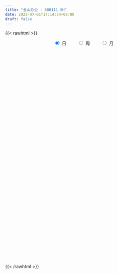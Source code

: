 ```yaml
---
title: "金山办公 - 688111.SH"
date: 2022-07-01T17:14:54+08:00
draft: false
---
```

{{< rawhtml >}}
    <div style="text-align: center">
        <label style="padding: 1rem;"><input style="margin-right: .5rem" type="radio" name="period" value="D" checked onclick="period_change(this)">日</label>
        <label style="padding: 1rem;"><input style="margin-right: .5rem" type="radio" name="period" value="W" onclick="period_change(this)">周</label>
        <label style="padding: 1rem;"><input style="margin-right: .5rem" type="radio" name="period" value="M" onclick="period_change(this)">月</label>
    </div>
    <div id="chart" style="height: 700px;"></div> 
    <script type="text/javascript">
        const D_v = [9573.59,16174.24,11495.98,10910.63,11423.04,8830.66,15922.2,11941.24,16373.56,18059.18,18709.7,15957.59,15119.42,17617.95,16458.94,20504.0,22744.48,21754.55,13198.83,20983.07,17506.44,15093.05,28796.85,19642.34,32354.49,33188.62,25119.3,18917.93,22750.33,14850.01,20087.83,20274.78,11350.71,14027.19,12032.48,11842.04,17428.92,14933.96,15785.41,11649.85,16831.11,20231.55,13308.47,22691.61,9366.83,12980.82,17784.0,15943.41,17085.55,18747.51,11842.63,17728.06,23019.96,15750.83,12204.99,27486.29,23686.0,10868.03,18381.24,32006.58,27868.3,19690.77,21459.26,14723.35,20086.82,12248.65,31709.15,14637.72,10276.19,14541.67,11359.18,10634.63,19066.63,18403.17,13910.5,14340.66,12007.21,20364.85,23757.95,24390.66,20591.39,11793.09,11845.57,12507.03,8843.77,11245.91,7662.37,11723.81,7359.45,22895.97,15298.94,21800.25,14114.11,16237.31,14943.1,17014.1,14619.26,10216.23,13359.33,8249.62,20091.58,34569.21,25218.14,10589.63,14109.09,20511.17,11305.86,17475.99,18983.84,21697.26,14947.19,10057.28,12099.46,9690.0,12286.28,17181.29,12934.4,21560.58,21437.0,14912.27,20363.45,15928.43,17704.59,19844.53,24701.17,27715.69,25827.82,15088.87,14349.12,15218.67,12200.2,21596.76,23599.85,16573.2,10426.9,17869.88,11456.79,20641.52,29524.99,29190.42,34197.09,26277.78,27277.87,18870.93,21906.84,19656.99,25746.9,24691.05,15807.79,27961.39,20500.49,20674.2,15549.07,19573.06,18393.51,21796.43,25975.62,27135.8,22319.63,17344.28,14764.19,26721.73,21372.56,12832.36,27422.97,35167.88,23655.72,20435.17,21734.49,27675.22,15594.15,35654.01,15746.36,28680.82,23793.26,25271.22,17140.27,20261.92,23333.53,30339.01,27782.65,18554.14,18826.13,24029.06,35891.98,21091.63,15695.8,13028.29,15179.76,12220.49,10165.02,24112.17,18929.51,17475.81,12626.34,8360.03,13817.9,13906.06,12919.46,8961.48,12954.32,8973.79,8743.35,17090.09,12813.73,8643.84,8544.6,9656.63,15362.2,10654.42,14010.02,16326.44,9230.44,13575.28,7967.01,12673.85,14401.26,41309.46,17295.33,18691.01,16195.01,18410.92,16259.25,13329.21,18999.25,25605.01,13429.8,19126.61,13803.25,16556.1,10208.04,22716.19,23505.66,15291.87,13075.2,18628.15,23245.01,15264.25,12304.57,15615.82,11984.93,20586.53,24241.53,28901.91,42460.3,29616.5,35469.53,22207.54,19782.24,21250.13,16051.28,18572.17,31884.32,21395.61,18666.05,21282.85,20013.17,27711.17,27688.59,17429.66,17035.7,17611.75,28521.31,20204.85,24873.17,22128.38,18269.69,18162.62,15265.45,15483.4,16609.66,20930.9,19648.01,38809.26,41482.04,29971.38,32008.23,43292.09,34035.85,30303.85,33491.97,26224.95,24461.0,13867.52,25016.03,15463.2,15391.61,20707.44,13097.91,14323.61,11734.02,15232.7,13716.23,16704.73,14997.06,15166.8,91347.08,55786.96,48379.52,56106.24,49953.2,37602.16,33408.56,25108.27,47202.66,24552.39,15593.96,33732.36,21250.15,19429.32,25225.72,14450.06,27296.82,29634.49,19393.09,30840.52,34089.86,26727.45,17178.53,19980.3,20963.14,20829.11,24604.06,16371.12,21012.02,14489.13,17742.19,19489.85,14338.1,16047.96,12530.02,17326.06,22618.23,18113.11,12798.15,16710.73,46110.8,29059.15,20646.76,17590.26,18637.92,14956.5,19454.44,13447.77,16461.8,14372.38,13558.51,13717.44,9917.53,11726.32,14356.82,9288.01,28246.35,17360.97,10393.05,14860.59,9421.65,13102.9,16880.59,14304.94,14191.61,22705.79,18860.69,12409.72,17066.88,32825.78,29911.46,23269.57,24558.64,15695.8,12104.71,15634.22,19593.15,12192.87,15232.07,29667.21,15563.62,15089.61,13615.42,15763.17,13725.35,16051.15,17234.07,23368.4,26298.58,26908.72,40827.15,27470.0,19452.54,15281.07,25329.96,49006.42,53817.63,18328.11,15156.49,17462.19,16554.75,23883.17,21307.47,16520.35,16993.93,16303.53,12946.59,33546.7,51844.99,37165.77,17128.2,16236.48,13455.73,10271.89,9001.88,17252.96,21053.05,15722.1,24240.18,14879.9,44206.47,35306.75,18763.85,36619.98,32653.58,30099.41,28485.38,31145.14,27459.06,20780.14,16650.2,18898.73,23913.47,25418.41,14871.28,23175.26,15268.58,13956.4,20886.17,13129.41,16453.34,17796.06,19980.6,14342.41,10524.82,14346.5,9537.0,9806.14,12996.19,14299.62,8750.46,16752.49,10854.97,11401.13,10498.99,13346.06,12899.04,13191.54,21686.66,17066.12,17119.86,16295.05,36692.54,37132.04,39779.09,23992.75,29146.5,30058.48,16563.99,12240.48,11131.54,17103.95,13007.81,15680.84,13267.17,8223.87,15200.04,11773.32,17205.67,14531.66,13443.96,20041.03,22118.84,30836.64,43291.36,22713.49,38768.98,31802.04,28866.45,19494.78,34305.76,25001.33,22339.94,20463.69,32979.23,18658.6,26290.89,26629.94,25714.31,28234.04,33784.41,26261.59,17951.07,14010.0]
const D_histogram = [0.0,0.2871794872,0.1751385784,0.3071915578,0.4359201137,0.4271879439,1.096317774,2.0085148315,2.8560154569,4.7773393333,6.2249848176,6.1599183048,7.6938963783,7.3624883987,5.8612085798,4.4897372428,4.8911922558,5.7852058755,6.3528972108,7.9232815919,8.3414345547,10.7750801838,9.9343133993,8.6491475467,4.8911837987,0.3377842926,-2.5125825732,-3.4453995895,-3.1253245268,-2.1278958008,-2.5153575762,-4.9037262677,-5.5571962602,-4.7712949744,-4.3796896045,-3.2674428915,-0.5418351807,-0.0169177668,0.1656497568,-0.518314737,-1.5501010125,-1.8501033669,-3.5196539017,-5.3789854813,-6.3336701676,-6.5068863327,-7.0381316683,-5.9636362575,-5.5208697423,-6.3206974296,-6.2348195249,-6.4201013568,-7.2455822636,-7.5644035748,-6.7639800257,-7.1967266759,-6.3102981814,-5.2787856808,-3.19899489,-3.3891064662,-4.0837912121,-3.929008337,-3.9965557228,-4.3063154761,-4.3595683603,-3.4498952647,-1.3185422635,0.5476469706,1.4172093438,2.4607898806,3.2844544123,3.4001402773,3.365227741,3.294539023,2.5313667757,1.263097376,0.4885154563,0.8388815154,1.7247310921,3.4702016282,4.7616088934,5.2322950749,5.2936447885,4.3728583953,3.2277023138,1.8861000176,1.4057354279,0.3192922501,-0.4487981321,-2.3660123987,-3.2466161301,-2.2866992937,-1.7690576294,-0.9671592654,-0.2911319229,0.0134036182,1.1227301189,1.7229746237,2.3816438644,2.3892265318,2.0505244458,-0.4449609647,-2.6575387714,-3.4711731722,-3.8654019865,-3.4720542745,-3.1855359603,-1.8907497708,-0.0039537052,0.3400283664,0.8105392941,1.0702767627,0.5092120892,0.4243062451,0.6770692471,1.2358113131,1.8068094791,2.401216557,3.3884780429,4.1093907423,5.2728873754,5.0912837733,4.0779150075,2.9259118179,1.73946007,1.8040979553,2.7704768772,2.656016125,3.0344685826,2.8399575247,2.5248967917,2.6970619036,3.4504469536,2.7996090517,2.2670351976,1.346324082,0.9039999402,0.6939398965,2.774865763,4.3990052242,4.2702319233,3.2274085813,2.3163089247,1.539187608,1.1111002428,0.7927775403,-0.3946644172,-0.8077746725,-0.2927697629,2.773846149,2.3912700688,3.9265975372,5.0461628325,6.7520055929,6.8417114046,4.1189212484,0.9338834823,-2.7353391444,-4.9146549383,-6.2899518212,-6.5898595743,-4.9539502367,-5.5442796787,-5.6899226422,-6.4469194692,-5.6845646517,-5.1315953474,-5.5108373589,-6.1285858277,-7.8616219893,-8.4758949869,-9.7184436677,-9.6867330881,-10.7313104028,-11.1070389024,-10.5539418325,-9.2564123048,-9.0076527851,-7.623133877,-7.5909271494,-7.6855253841,-6.4516451684,-4.4535849547,-2.1375128905,-2.4885607935,-2.2140481916,-1.3347050547,-0.3656565959,0.5694465765,1.0206938554,1.0310072266,1.8431324738,3.6892320863,5.6723423592,5.9230630093,6.3191585101,6.0194334501,6.113289219,6.4062623807,5.8495777369,4.6313279025,4.1704524063,3.14211851,1.4072740749,0.7564267903,0.3336644678,-0.0791759549,-0.1493542053,1.0286397412,1.7244567158,3.0706510936,3.2669894351,3.6553433179,2.8762368957,2.3122680849,2.7377052175,3.6443363676,6.1962586903,7.3423795324,6.298874013,4.7605867353,3.3112682031,2.651760413,1.3575286863,1.3224666883,2.3192351966,2.3914418322,3.098938019,3.2925499351,2.825412453,2.1651186522,3.031853116,2.4867722567,2.1231178901,0.8937614563,1.0406634112,1.8250392088,1.4633400759,0.3280913911,-0.8088518771,-1.2746782527,-1.0436480348,0.2398392,0.7220173387,1.5703900849,1.7087014153,-0.345025434,-1.4050879106,-2.3770723761,-2.3402040367,-2.6976222989,-3.4674635197,-4.7264272522,-4.3446983298,-3.9415553601,-2.9621431481,-2.278777195,-0.4982291586,-1.2594687068,-1.6514401238,-2.2471368542,-2.2832354068,-1.1101647263,-1.3396898792,-0.8097280479,0.0458851259,-0.3063213446,-0.035173586,-0.0352026067,0.1133319187,0.1076222256,-0.1306423607,-0.7392815744,-2.7136986548,-5.5321125941,-7.715959019,-9.4931718409,-10.3276306855,-9.0731151076,-7.2257169701,-4.4744367502,-2.5797660702,-1.5324236706,-0.4294042992,1.3217543907,2.751271846,2.7709624914,2.4791175926,2.0469673727,1.465092992,0.8720593486,-0.1985608083,-0.5980777555,-1.1443289473,-0.3332782836,0.5209339146,-2.7791522176,-5.6983173415,-7.8247020837,-8.8807138205,-9.0306935112,-9.0112850785,-8.3964883267,-7.399268895,-5.2226318931,-3.4083428965,-2.0546487842,-1.3839493363,-0.1337528414,0.4252548702,1.6369364334,2.5535517785,3.4891781442,3.352256239,2.8827672068,3.8342685351,4.4473847922,5.4104840617,5.7285772029,6.181276829,7.1617107345,7.5838659763,6.2969384397,5.0780784376,3.6453250421,2.7451923187,2.7712101255,2.0885824078,2.4650870795,3.0008093297,3.1706339458,2.6125304718,1.6036090482,0.9542241434,0.3444384895,0.5928418396,2.8498055481,4.4469723966,4.6611513332,4.1385349588,3.4643583134,2.7392246995,2.8843946345,2.6170065587,1.5847169815,0.9569630861,0.5758386813,0.6200433535,0.2308548528,0.2395634645,-0.4861282784,-1.1013768512,-1.7709069836,-1.9822202016,-2.3642637315,-2.0416681067,-1.8423369005,-1.9173304715,-1.6237249112,-1.5543118109,-1.9075884337,-2.4327322317,-2.8640468185,-2.9642678089,-2.567348994,-1.1666884977,-0.5184827946,-0.6069957617,-0.4409556581,-0.7152936112,-0.6216746389,-0.9735563099,-1.3708530059,-1.2506350689,-1.0851928664,-0.0379804182,0.6902323984,1.4538092587,1.8630819251,1.9020525822,1.9897265323,2.1013484668,1.6468098149,1.428016845,0.1488347788,-0.7103692789,0.4334033357,1.1392008196,1.1199026821,0.6484168718,-0.29193698,0.5155413372,1.704937156,2.1172304608,2.395089195,2.025573919,1.9447091834,0.9418024611,0.0597926183,-1.0749509555,-1.966658,-2.4608015904,-2.7712504705,-3.5649184504,-4.8178592973,-5.2781495225,-5.3656448856,-4.6257519289,-3.9979501361,-3.306573554,-2.4738682442,-2.0813520028,-1.8305987595,-1.0184359442,-1.1039909101,-0.7796555847,-0.3023407193,-0.4644025551,-0.7062291045,-1.2569036458,-1.784354893,-2.1423653665,-2.0629221215,-1.8861671952,-1.1696481295,-0.1433288405,0.5035785889,0.6868034865,1.2134274213,2.1706130823,2.3278411168,2.2356049161,1.9624984317,1.9234651615,2.024339433,1.8347752459,1.2959794347,0.550819242,0.8258246568,1.14321091,1.1915866466,1.2218150996,0.9650747264,0.8198865507,0.3298010435,0.4442862473,0.4590780029,0.9201034072,1.0512611549,1.4022673473,1.3027730553,1.3015989058,0.9730479943,0.3917677686,-0.7708067794,-1.4079475207,-1.1781789026,-1.3506129636,0.5695133391,2.0591477483,3.2778624769,3.3440958074,3.658397863,4.0848630052,4.3425561532,4.0753905047,3.5228989311,3.3613356262,3.3192478637,3.0735465283,2.8177798974,2.3208210075,1.3035233421,0.7966784622,0.2962957359,-0.2816947417,-0.4549140645,-0.2947521314,-0.21415516,0.1402197268,1.1922996497,1.3812883977,1.8107828947,0.9201860517,0.4956824803,-0.2779867907,-1.3199368306,-1.8163653291,-1.6426795377,-1.6101918408,-1.7842146878,-1.9277045648,-2.5040957787,-2.3337445969,-2.2318382557,-1.7238107492,-1.6725296847,-1.5247750166,-1.3323100152,-1.3288342866]
const D_fast = [0.0,0.358974359,0.2907180948,0.4995689637,0.737277548,0.8353423642,1.7785516377,3.1928774031,4.7543818928,7.8700406025,10.8739322912,12.3488453546,15.8062975227,17.3155116427,17.2795339688,17.0304969425,18.6547500195,20.9950651081,23.150980746,26.7021855251,29.2056971266,34.3331128016,35.9759243669,36.8530454011,34.3178776027,29.8489241698,26.3704116606,24.576244747,24.114988678,24.5804434538,23.5641422844,19.9498420259,17.9070729684,17.5001505105,16.7968334794,17.0922194694,19.6823683851,20.2030563573,20.4270363201,19.613493142,18.1941816134,17.4316534173,14.8821894071,11.6781114571,9.140009229,7.3400714807,5.049293228,4.6328795744,3.6954286541,1.3154266093,-0.1574003671,-1.9477075383,-4.5845840109,-6.7945062159,-7.6850776731,-9.9170059924,-10.6081520431,-10.8963359628,-9.6162938945,-10.6536820873,-12.3693146362,-13.1967838453,-14.2634701619,-15.6498087841,-16.7929537585,-16.745754479,-14.9440370437,-12.9409360669,-11.7170713578,-10.0582933509,-8.4135152161,-7.4477942818,-6.6413998828,-5.888453845,-6.0187843984,-6.9712794542,-7.6237325098,-7.0636460718,-5.7466137221,-3.1335927789,-0.6517832904,1.1269766598,2.5117375706,2.6841657762,2.3459352731,1.4758579813,1.3469272486,0.3403071333,-0.539982782,-3.0487001482,-4.7409579122,-4.3527158991,-4.2773386422,-3.7172300946,-3.1139857328,-2.8060992872,-1.4160902567,-0.385102096,0.8689781108,1.4738674111,1.6477964366,-0.958929215,-3.8358917146,-5.5173194084,-6.8778987194,-7.352564576,-7.8624302519,-7.0403315051,-5.1545238658,-4.7255347026,-4.0523889514,-3.5250822921,-3.9588439432,-3.9376732261,-3.5156429124,-2.647948018,-1.6252474823,-0.4305362651,1.4038447315,3.1521051164,5.6338235934,6.7250409346,6.7311509207,6.3106256856,5.5590389552,6.0747013292,7.7336994704,8.2832427495,9.4203123527,9.935790676,10.251954141,11.0983847288,12.7143815171,12.7634458782,12.7976308234,12.2135007284,11.9971765716,11.9606015021,14.7352438094,17.4591345765,18.3979192565,18.1619480598,17.8299256343,17.4376012197,17.2872889151,17.1671605977,15.881052536,15.2659986125,15.7078110815,19.4678885306,19.6831299675,22.2001068202,24.5812128237,27.9750569823,29.7751906452,28.082130801,25.1305639055,20.7775064927,17.3695269642,14.4217421261,12.4743694794,12.8717912578,10.8953918961,9.3272682721,6.9585415777,6.2997552323,5.5698256997,3.8128743486,1.6629794228,-2.0354622362,-4.7687089805,-8.4408685781,-10.8308412706,-14.558246186,-17.7107344111,-19.7961227993,-20.8126963479,-22.8158500245,-23.3371145856,-25.2026396454,-27.2186192261,-27.5976503025,-26.7129863275,-24.9312924859,-25.9044805873,-26.1834800333,-25.6378131601,-24.7601788502,-23.6827140337,-22.976293291,-22.7082281132,-21.4353197475,-18.6669121135,-15.2657162507,-13.5342298483,-11.5583447199,-10.3532114174,-8.7310333437,-6.8364945869,-5.9307847964,-5.9912026552,-5.4094650499,-5.6522693187,-7.035295235,-7.4970358221,-7.8363820276,-8.2690164391,-8.3765332408,-6.941379359,-5.8144482054,-3.7005910542,-2.6875053539,-1.3853156417,-1.4453628399,-1.4312646295,-0.3214011926,1.4963140494,5.5973010447,8.5790167699,9.1102297538,8.7620891599,8.1405876785,8.1440199917,7.1891704365,7.4847251106,9.061302418,9.7313695117,11.2136002032,12.2303496031,12.4695652343,12.3505510965,13.9752488393,14.0518610442,14.2189861501,13.2130700803,13.620137888,14.8607734879,14.864909374,13.8116835369,12.4725272994,11.6880313607,11.6581495698,13.0015966047,13.6642790781,14.9052493455,15.4707360297,13.3307528219,11.9194183676,10.3531658081,9.8049831383,8.7731593014,7.1364522007,4.6958816551,3.9914359951,3.4091901248,3.6480665498,3.7617382041,5.4177289509,4.341622226,3.536790778,2.3793098341,1.7724024298,2.6679319286,2.1034843061,2.4310141253,3.2980985806,2.869311774,3.131666136,3.1228364637,3.2997039687,3.320899832,3.0499746556,2.2565150483,-0.3963266958,-4.5977687837,-8.7106049633,-12.8611107454,-16.2774772614,-17.2912404604,-17.2502715655,-15.6176005331,-14.3678713706,-13.7036348886,-12.7079665921,-10.6263693046,-8.5090338878,-7.7966026195,-7.4686681202,-7.3890764969,-7.6046776296,-7.9796964359,-9.0999567948,-9.6489931808,-10.4813266095,-9.7535955167,-8.7691498398,-12.7640240265,-17.1077684858,-21.1903287489,-24.4665189408,-26.8741720093,-29.1075848463,-30.5919101761,-31.4445079682,-30.5735289395,-29.611325667,-28.7712937508,-28.4465816369,-27.2298233524,-26.5645019232,-24.9435862517,-23.388582962,-21.5806620602,-20.8795199057,-20.6283171362,-18.7182486741,-16.993286219,-14.677565934,-12.9273284921,-10.9293096588,-8.1584480696,-5.8403263337,-5.5530192605,-5.5023596531,-6.0237817881,-6.2376164318,-5.5187960936,-5.6792782094,-4.6865017678,-3.4005771851,-2.4380940826,-2.3430649387,-2.9510841002,-3.3619129691,-3.8855890007,-3.4889751907,-0.5195600952,2.1893498525,3.5688166224,4.0808339876,4.2727469207,4.2324194817,5.0986880752,5.4855516392,4.8494413073,4.4609281834,4.2237634489,4.4229789595,4.091504172,4.1601036499,3.3128798374,2.4222870517,1.3100301734,0.603161905,-0.3699475578,-0.5577689596,-0.8190219786,-1.3733481675,-1.4856738349,-1.8048386874,-2.6350124187,-3.7683392746,-4.915665566,-5.7569535086,-6.0018719422,-4.8928835703,-4.3742985659,-4.6145604734,-4.5587592844,-5.0119206402,-5.0737203276,-5.6689910761,-6.4090010235,-6.6014418539,-6.7072978679,-5.6695805242,-4.768809608,-3.6417804331,-2.7667372854,-2.2522534827,-1.6671478996,-1.0301888484,-1.0730250465,-0.9348138052,-2.1767871768,-3.2135835542,-1.9614601057,-0.9708624169,-0.7101848839,-1.0195664761,-2.0329045729,-1.0965409214,0.5190891864,1.4606901064,2.3373211393,2.474199343,2.8795119033,2.1120557963,1.244994108,-0.1584872046,-1.5418587492,-2.6512027371,-3.6544642349,-5.3393618273,-7.7967674986,-9.5765951044,-11.0055016888,-11.4220467144,-11.7937324557,-11.928999262,-11.7147610133,-11.8425827726,-12.0494792192,-11.4919253899,-11.8534780833,-11.7240566541,-11.3223269686,-11.6004894432,-12.0188732687,-12.8837737215,-13.8573136919,-14.7509155071,-15.1872027923,-15.4819896649,-15.0578826316,-14.0673955527,-13.2945934761,-12.9396677069,-12.1096869167,-10.6098479852,-9.8706596715,-9.4039946431,-9.1864765196,-8.7446434994,-8.1376843697,-7.8685547454,-8.0833556979,-8.69081108,-8.209349501,-7.6061605203,-7.2598881221,-6.9242058942,-6.9396775858,-6.8798941238,-7.2875293701,-7.0619726045,-6.9324113482,-6.2413600921,-5.8473870556,-5.1458140265,-4.9196150546,-4.5953894777,-4.6806783906,-5.1640166741,-6.519292917,-7.5084205385,-7.573196646,-8.083283948,-6.0207793105,-4.0163579642,-1.9781776164,-1.075920334,0.1529811873,1.6006620808,2.9439942671,3.6956762448,4.023909404,4.7026800056,5.4904042091,6.0130895057,6.4617678492,6.5450142112,5.8535973812,5.545922117,5.1196133246,4.4711991616,4.1842513226,4.2707252229,4.2977834044,4.6872132228,6.0373680581,6.5716789056,7.4538691262,6.7933187962,6.4927358448,5.6495698761,4.2776356286,3.3271157978,3.0901317048,2.7200714415,2.0999949226,1.4745789043,0.2721637458,-0.1409212216,-0.5969744443,-0.5198996251,-0.8867509819,-1.1201900678,-1.2608025703,-1.5895354134]
const D_slow = [0.0,0.0717948718,0.1155795164,0.1923774059,0.3013574343,0.4081544203,0.6822338638,1.1843625716,1.8983664359,3.0927012692,4.6489474736,6.1889270498,8.1124011444,9.9530232441,11.418325389,12.5407596997,13.7635577637,15.2098592325,16.7980835352,18.7789039332,20.8642625719,23.5580326178,26.0416109677,28.2038978543,29.426693804,29.5111398772,28.8829942339,28.0216443365,27.2403132048,26.7083392546,26.0794998605,24.8535682936,23.4642692286,22.271445485,21.1765230838,20.359662361,20.2242035658,20.2199741241,20.2613865633,20.131807879,19.7442826259,19.2817567842,18.4018433088,17.0570969384,15.4736793966,13.8469578134,12.0874248963,10.5965158319,9.2162983964,7.6361240389,6.0774191577,4.4723938185,2.6609982526,0.7698973589,-0.9210976475,-2.7202793165,-4.2978538618,-5.617550282,-6.4172990045,-7.2645756211,-8.2855234241,-9.2677755083,-10.266914439,-11.3434933081,-12.4333853981,-13.2958592143,-13.6254947802,-13.4885830375,-13.1342807016,-12.5190832314,-11.6979696284,-10.8479345591,-10.0066276238,-9.182992868,-8.5501511741,-8.2343768301,-8.1122479661,-7.9025275872,-7.4713448142,-6.6037944071,-5.4133921838,-4.1053184151,-2.7819072179,-1.6886926191,-0.8817670407,-0.4102420363,-0.0588081793,0.0210148832,-0.0911846498,-0.6826877495,-1.494341782,-2.0660166054,-2.5082810128,-2.7500708292,-2.8228538099,-2.8195029053,-2.5388203756,-2.1080767197,-1.5126657536,-0.9153591207,-0.4027280092,-0.5139682504,-1.1783529432,-2.0461462363,-3.0124967329,-3.8805103015,-4.6768942916,-5.1495817343,-5.1505701606,-5.065563069,-4.8629282455,-4.5953590548,-4.4680560325,-4.3619794712,-4.1927121594,-3.8837593312,-3.4320569614,-2.8317528221,-1.9846333114,-0.9572856258,0.360936218,1.6337571613,2.6532359132,3.3847138677,3.8195788852,4.270603374,4.9632225933,5.6272266245,6.3858437702,7.0958331513,7.7270573493,8.4013228252,9.2639345636,9.9638368265,10.5305956259,10.8671766464,11.0931766314,11.2666616056,11.9603780463,13.0601293524,14.1276873332,14.9345394785,15.5136167097,15.8984136117,16.1761886724,16.3743830574,16.2757169531,16.073773285,16.0005808443,16.6940423816,17.2918598988,18.2735092831,19.5350499912,21.2230513894,22.9334792406,23.9632095527,24.1966804232,23.5128456371,22.2841819025,20.7116939472,19.0642290537,17.8257414945,16.4396715748,15.0171909143,13.405461047,11.984319884,10.7014210472,9.3237117075,7.7915652505,5.8261597532,3.7071860065,1.2775750895,-1.1441081825,-3.8269357832,-6.6036955088,-9.2421809669,-11.5562840431,-13.8081972394,-15.7139807086,-17.611712496,-19.533093842,-21.1460051341,-22.2594013728,-22.7937795954,-23.4159197938,-23.9694318417,-24.3031081054,-24.3945222544,-24.2521606102,-23.9969871464,-23.7392353397,-23.2784522213,-22.3561441997,-20.9380586099,-19.4572928576,-17.8775032301,-16.3726448675,-14.8443225628,-13.2427569676,-11.7803625334,-10.6225305577,-9.5799174562,-8.7943878287,-8.4425693099,-8.2534626124,-8.1700464954,-8.1898404842,-8.2271790355,-7.9700191002,-7.5389049212,-6.7712421478,-5.954494789,-5.0406589596,-4.3215997357,-3.7435327144,-3.0591064101,-2.1480223182,-0.5989576456,1.2366372375,2.8113557408,4.0015024246,4.8293194754,5.4922595786,5.8316417502,6.1622584223,6.7420672214,7.3399276795,8.1146621842,8.937799668,9.6441527813,10.1854324443,10.9433957233,11.5650887875,12.09586826,12.3193086241,12.5794744768,13.0357342791,13.401569298,13.4835921458,13.2813791765,12.9627096134,12.7017976047,12.7617574047,12.9422617393,13.3348592606,13.7620346144,13.6757782559,13.3245062782,12.7302381842,12.145187175,11.4707816003,10.6039157204,9.4223089073,8.3361343249,7.3507454849,6.6102096978,6.0405153991,5.9159581095,5.6010909328,5.1882309018,4.6264466883,4.0556378366,3.778096655,3.4431741852,3.2407421732,3.2522134547,3.1756331186,3.166839722,3.1580390704,3.18637205,3.2132776064,3.1806170163,2.9957966227,2.317371959,0.9343438104,-0.9946459443,-3.3679389045,-5.9498465759,-8.2181253528,-10.0245545953,-11.1431637829,-11.7881053004,-12.1712112181,-12.2785622929,-11.9481236952,-11.2603057337,-10.5675651109,-9.9477857127,-9.4360438696,-9.0697706216,-8.8517557844,-8.9013959865,-9.0509154254,-9.3369976622,-9.4203172331,-9.2900837544,-9.9848718088,-11.4094511442,-13.3656266652,-15.5858051203,-17.8434784981,-20.0962997677,-22.1954218494,-24.0452390732,-25.3508970464,-26.2029827706,-26.7166449666,-27.0626323007,-27.096070511,-26.9897567935,-26.5805226851,-25.9421347405,-25.0698402044,-24.2317761447,-23.511084343,-22.5525172092,-21.4406710112,-20.0880499957,-18.655905695,-17.1105864878,-15.3201588041,-13.42419231,-11.8499577001,-10.5804380907,-9.6691068302,-8.9828087505,-8.2900062191,-7.7678606172,-7.1515888473,-6.4013865149,-5.6087280284,-4.9555954105,-4.5546931484,-4.3161371126,-4.2300274902,-4.0818170303,-3.3693656433,-2.2576225441,-1.0923347108,-0.0577009711,0.8083886072,1.4931947821,2.2142934408,2.8685450804,3.2647243258,3.5039650973,3.6479247676,3.802935606,3.8606493192,3.9205401853,3.7990081157,3.5236639029,3.080937157,2.5853821066,1.9943161737,1.4838991471,1.0233149219,0.543982304,0.1380510763,-0.2505268765,-0.7274239849,-1.3356070428,-2.0516187475,-2.7926856997,-3.4345229482,-3.7261950726,-3.8558157713,-4.0075647117,-4.1178036262,-4.296627029,-4.4520456887,-4.6954347662,-5.0381480177,-5.3508067849,-5.6221050015,-5.6316001061,-5.4590420064,-5.0955896918,-4.6298192105,-4.154306065,-3.6568744319,-3.1315373152,-2.7198348615,-2.3628306502,-2.3256219555,-2.5032142753,-2.3948634413,-2.1100632364,-1.8300875659,-1.667983348,-1.740967593,-1.6120822586,-1.1858479696,-0.6565403544,-0.0577680557,0.4486254241,0.9348027199,1.1702533352,1.1852014898,0.9164637509,0.4247992509,-0.1904011467,-0.8832137643,-1.7744433769,-2.9789082013,-4.2984455819,-5.6398568033,-6.7962947855,-7.7957823195,-8.622425708,-9.2408927691,-9.7612307698,-10.2188804597,-10.4734894457,-10.7494871732,-10.9444010694,-11.0199862492,-11.136086888,-11.3126441642,-11.6268700756,-12.0729587989,-12.6085501405,-13.1242806709,-13.5958224697,-13.8882345021,-13.9240667122,-13.798172065,-13.6264711934,-13.323114338,-12.7804610675,-12.1985007883,-11.6395995592,-11.1489749513,-10.6681086609,-10.1620238027,-9.7033299912,-9.3793351326,-9.241630322,-9.0351741578,-8.7493714303,-8.4514747687,-8.1460209938,-7.9047523122,-7.6997806745,-7.6173304136,-7.5062588518,-7.3914893511,-7.1614634993,-6.8986482106,-6.5480813737,-6.2223881099,-5.8969883835,-5.6537263849,-5.5557844427,-5.7484861376,-6.1004730178,-6.3950177434,-6.7326709843,-6.5902926496,-6.0755057125,-5.2560400933,-4.4200161414,-3.5054166757,-2.4842009244,-1.3985618861,-0.3797142599,0.5010104729,1.3413443794,2.1711563454,2.9395429774,3.6439879518,4.2241932037,4.5500740392,4.7492436547,4.8233175887,4.7528939033,4.6391653872,4.5654773543,4.5119385643,4.546993496,4.8450684084,5.1903905079,5.6430862315,5.8731327445,5.9970533645,5.9275566669,5.5975724592,5.1434811269,4.7328112425,4.3302632823,3.8842096104,3.4022834692,2.7762595245,2.1928233753,1.6348638113,1.2039111241,0.7857787029,0.4045849487,0.0715074449,-0.2607011267]
const D_data = [['2020-06-10', 258.01, 258.5, 252.39, 258.8],['2020-06-11', 258.0, 263.0, 256.76, 266.9],['2020-06-12', 261.99, 258.67, 253.0, 263.3],['2020-06-15', 260.0, 262.0, 256.0, 268.75],['2020-06-16', 264.88, 263.0, 261.06, 265.21],['2020-06-17', 263.99, 262.0, 257.52, 264.31],['2020-06-18', 263.0, 272.98, 260.09, 275.0],['2020-06-19', 272.26, 281.7, 270.17, 281.7],['2020-06-22', 285.55, 287.84, 285.55, 296.6],['2020-06-23', 286.0, 312.24, 286.0, 318.0],['2020-06-24', 315.0, 320.42, 312.37, 340.78],['2020-06-29', 318.5, 310.96, 308.11, 325.5],['2020-06-30', 311.6, 341.58, 311.6, 342.0],['2020-07-01', 343.0, 328.8, 313.01, 343.42],['2020-07-02', 328.1, 316.0, 313.0, 329.0],['2020-07-03', 318.97, 315.7, 304.27, 324.48],['2020-07-06', 311.98, 340.94, 308.73, 348.9],['2020-07-07', 339.0, 356.99, 329.2, 372.5],['2020-07-08', 355.8, 364.03, 346.08, 368.65],['2020-07-09', 355.0, 390.68, 355.0, 398.0],['2020-07-10', 389.9, 391.0, 380.67, 415.55],['2020-07-13', 388.38, 434.86, 387.18, 436.0],['2020-07-14', 431.48, 410.0, 401.0, 434.0],['2020-07-15', 410.0, 410.0, 401.0, 435.5],['2020-07-16', 414.55, 374.87, 360.11, 417.97],['2020-07-17', 372.2, 348.65, 343.89, 375.78],['2020-07-20', 355.01, 353.2, 322.0, 357.0],['2020-07-21', 354.0, 368.64, 354.0, 375.88],['2020-07-22', 370.0, 383.99, 365.19, 398.0],['2020-07-23', 380.02, 397.8, 380.02, 398.5],['2020-07-24', 390.0, 384.0, 363.86, 398.5],['2020-07-27', 384.5, 352.04, 350.68, 385.0],['2020-07-28', 357.12, 364.78, 353.01, 366.6],['2020-07-29', 363.09, 382.3, 362.02, 389.0],['2020-07-30', 387.0, 379.98, 373.0, 396.0],['2020-07-31', 379.98, 392.99, 375.96, 394.28],['2020-08-03', 398.03, 425.0, 388.21, 433.38],['2020-08-04', 420.0, 408.9, 398.5, 430.0],['2020-08-05', 428.0, 409.48, 405.1, 436.0],['2020-08-06', 409.49, 400.0, 390.1, 410.6],['2020-08-07', 394.0, 393.0, 373.0, 400.0],['2020-08-10', 398.92, 399.98, 385.3, 423.58],['2020-08-11', 394.85, 378.0, 378.0, 399.9],['2020-08-12', 378.0, 365.0, 352.29, 379.42],['2020-08-13', 370.0, 366.32, 360.03, 374.64],['2020-08-14', 368.0, 369.99, 356.01, 372.0],['2020-08-17', 366.5, 360.0, 351.1, 368.0],['2020-08-18', 362.0, 378.0, 358.0, 378.58],['2020-08-19', 390.11, 371.0, 365.5, 392.01],['2020-08-20', 364.0, 350.9, 346.0, 365.8],['2020-08-21', 355.0, 356.0, 350.62, 368.6],['2020-08-24', 362.88, 348.0, 342.95, 363.5],['2020-08-25', 348.01, 332.25, 331.4, 351.68],['2020-08-26', 327.0, 329.79, 325.68, 344.9],['2020-08-27', 335.0, 339.36, 330.67, 344.71],['2020-08-28', 338.94, 319.03, 313.88, 339.0],['2020-08-31', 323.0, 330.87, 319.51, 341.7],['2020-09-01', 329.25, 332.53, 323.5, 338.07],['2020-09-02', 336.56, 349.85, 336.0, 349.98],['2020-09-03', 350.01, 322.9, 320.88, 350.01],['2020-09-04', 313.0, 310.06, 305.8, 319.88],['2020-09-07', 310.0, 314.77, 305.11, 323.7],['2020-09-08', 311.21, 307.64, 295.5, 316.96],['2020-09-09', 302.1, 298.7, 291.0, 306.0],['2020-09-10', 300.16, 295.75, 292.23, 305.44],['2020-09-11', 296.64, 305.17, 294.08, 308.0],['2020-09-14', 312.17, 324.9, 312.17, 330.5],['2020-09-15', 320.25, 330.18, 320.0, 335.0],['2020-09-16', 329.38, 324.0, 318.41, 329.9],['2020-09-17', 322.14, 331.1, 315.8, 338.0],['2020-09-18', 333.0, 333.99, 325.01, 337.23],['2020-09-21', 335.09, 328.74, 326.23, 337.0],['2020-09-22', 326.0, 328.3, 319.78, 334.57],['2020-09-23', 332.0, 328.87, 325.0, 337.0],['2020-09-24', 325.8, 319.0, 317.12, 327.0],['2020-09-25', 320.05, 307.48, 302.0, 320.05],['2020-09-28', 308.0, 307.66, 303.2, 310.88],['2020-09-29', 309.88, 320.0, 309.87, 322.08],['2020-09-30', 321.39, 330.0, 318.4, 335.55],['2020-10-09', 339.0, 349.0, 333.0, 349.86],['2020-10-12', 351.0, 354.0, 341.01, 355.0],['2020-10-13', 351.55, 351.83, 349.5, 356.87],['2020-10-14', 349.0, 351.88, 347.05, 358.0],['2020-10-15', 351.99, 340.8, 340.8, 353.97],['2020-10-16', 342.0, 335.25, 335.25, 344.25],['2020-10-19', 337.68, 328.0, 326.58, 341.19],['2020-10-20', 329.14, 335.14, 325.25, 335.99],['2020-10-21', 333.0, 323.98, 321.58, 337.03],['2020-10-22', 324.0, 322.88, 316.16, 324.91],['2020-10-23', 323.13, 300.0, 297.0, 326.0],['2020-10-26', 295.0, 302.99, 284.09, 308.1],['2020-10-27', 310.0, 323.8, 302.18, 325.5],['2020-10-28', 325.0, 320.31, 319.0, 327.78],['2020-10-29', 318.07, 325.98, 311.0, 328.09],['2020-10-30', 327.12, 327.51, 321.11, 337.15],['2020-11-02', 325.5, 325.0, 311.22, 330.0],['2020-11-03', 326.24, 339.0, 323.87, 340.48],['2020-11-04', 339.04, 338.07, 334.0, 342.93],['2020-11-05', 340.0, 343.61, 334.0, 348.88],['2020-11-06', 347.3, 339.0, 336.23, 347.3],['2020-11-09', 339.96, 335.45, 324.0, 339.96],['2020-11-10', 328.11, 301.3, 299.51, 328.11],['2020-11-11', 301.71, 290.7, 287.0, 303.0],['2020-11-12', 293.99, 297.33, 291.1, 304.0],['2020-11-13', 295.1, 296.0, 292.17, 309.0],['2020-11-16', 307.09, 302.43, 295.0, 309.66],['2020-11-17', 302.99, 299.65, 297.0, 307.9],['2020-11-18', 303.01, 313.84, 301.89, 318.18],['2020-11-19', 315.67, 328.4, 313.97, 336.86],['2020-11-20', 330.0, 314.52, 312.22, 330.9],['2020-11-23', 314.53, 318.07, 302.0, 319.37],['2020-11-24', 308.2, 317.49, 306.89, 321.18],['2020-11-25', 320.64, 306.37, 303.03, 320.64],['2020-11-26', 305.0, 310.33, 305.0, 314.99],['2020-11-27', 314.0, 314.85, 307.99, 326.98],['2020-11-30', 313.77, 321.08, 310.53, 323.58],['2020-12-01', 322.7, 325.0, 316.88, 332.9],['2020-12-02', 336.6, 329.7, 326.28, 344.89],['2020-12-03', 329.88, 340.9, 325.38, 350.0],['2020-12-04', 340.0, 345.0, 336.73, 350.0],['2020-12-07', 348.0, 359.39, 346.0, 363.58],['2020-12-08', 359.39, 349.5, 348.1, 361.99],['2020-12-09', 353.0, 339.82, 338.29, 355.8],['2020-12-10', 338.68, 335.45, 333.0, 342.03],['2020-12-11', 336.9, 331.06, 324.0, 338.99],['2020-12-14', 334.0, 345.7, 327.0, 358.0],['2020-12-15', 346.99, 362.3, 344.75, 363.88],['2020-12-16', 359.0, 354.0, 350.8, 362.34],['2020-12-17', 355.5, 364.04, 349.72, 366.91],['2020-12-18', 374.0, 360.68, 355.09, 374.0],['2020-12-21', 359.28, 361.0, 356.01, 365.58],['2020-12-22', 360.0, 369.97, 357.0, 378.0],['2020-12-23', 370.11, 383.5, 367.8, 384.2],['2020-12-24', 383.88, 370.06, 369.01, 388.59],['2020-12-25', 373.0, 371.83, 367.8, 378.0],['2020-12-28', 371.83, 366.0, 358.0, 373.9],['2020-12-29', 367.21, 370.77, 363.0, 372.0],['2020-12-30', 368.01, 374.15, 366.02, 382.47],['2020-12-31', 378.03, 411.0, 375.33, 415.8],['2021-01-04', 411.2, 420.0, 406.0, 435.3],['2021-01-05', 414.32, 407.51, 401.05, 419.32],['2021-01-06', 407.48, 397.96, 394.05, 418.97],['2021-01-07', 397.42, 398.71, 383.32, 400.88],['2021-01-08', 403.0, 399.6, 395.84, 407.9],['2021-01-11', 398.99, 404.06, 390.0, 411.99],['2021-01-12', 399.5, 406.5, 394.97, 410.0],['2021-01-13', 405.58, 394.01, 384.75, 406.0],['2021-01-14', 390.0, 401.2, 386.9, 420.0],['2021-01-15', 397.98, 414.96, 393.0, 417.79],['2021-01-18', 415.3, 460.0, 408.3, 478.8],['2021-01-19', 451.5, 428.55, 424.0, 454.6],['2021-01-20', 434.99, 460.8, 428.62, 464.0],['2021-01-21', 460.8, 469.1, 450.55, 474.4],['2021-01-22', 461.33, 491.77, 447.0, 493.0],['2021-01-25', 490.0, 485.0, 480.95, 521.0],['2021-01-26', 484.5, 450.35, 450.1, 484.5],['2021-01-27', 454.89, 433.99, 428.3, 459.0],['2021-01-28', 428.0, 412.0, 406.0, 435.0],['2021-01-29', 420.99, 415.0, 412.01, 432.17],['2021-02-01', 416.0, 414.0, 411.1, 429.0],['2021-02-02', 411.1, 420.6, 411.0, 424.99],['2021-02-03', 420.0, 446.49, 419.0, 458.88],['2021-02-04', 439.0, 419.65, 415.0, 440.0],['2021-02-05', 423.0, 420.96, 415.0, 430.0],['2021-02-08', 420.0, 408.0, 393.0, 420.0],['2021-02-09', 408.0, 424.0, 400.01, 428.0],['2021-02-10', 419.91, 422.22, 407.0, 432.2],['2021-02-18', 427.0, 408.16, 407.5, 433.0],['2021-02-19', 407.0, 399.01, 387.76, 407.0],['2021-02-22', 397.0, 374.0, 374.0, 400.5],['2021-02-23', 368.62, 375.77, 368.6, 385.0],['2021-02-24', 381.0, 355.9, 350.0, 385.09],['2021-02-25', 362.0, 360.8, 351.0, 364.47],['2021-02-26', 354.0, 336.0, 335.05, 354.0],['2021-03-01', 341.94, 331.01, 330.1, 344.3],['2021-03-02', 334.98, 333.3, 329.06, 342.9],['2021-03-03', 333.3, 338.21, 329.01, 340.01],['2021-03-04', 336.92, 320.11, 318.9, 336.99],['2021-03-05', 313.0, 329.99, 312.22, 334.88],['2021-03-08', 331.17, 308.39, 306.59, 334.87],['2021-03-09', 309.27, 297.84, 294.0, 314.3],['2021-03-10', 305.0, 309.0, 301.0, 313.13],['2021-03-11', 310.64, 319.87, 308.01, 325.88],['2021-03-12', 320.9, 329.7, 317.91, 335.2],['2021-03-15', 325.26, 296.44, 290.58, 325.26],['2021-03-16', 297.71, 298.8, 286.5, 305.0],['2021-03-17', 299.0, 304.64, 294.65, 309.46],['2021-03-18', 307.5, 306.62, 303.0, 318.9],['2021-03-19', 298.9, 307.97, 297.21, 307.97],['2021-03-22', 305.5, 302.86, 301.66, 310.71],['2021-03-23', 302.07, 296.0, 295.0, 305.2],['2021-03-24', 295.5, 306.08, 295.0, 311.88],['2021-03-25', 302.19, 325.22, 300.22, 327.58],['2021-03-26', 325.0, 338.0, 324.8, 339.36],['2021-03-29', 341.0, 324.12, 320.66, 341.0],['2021-03-30', 321.6, 329.95, 321.0, 334.53],['2021-03-31', 325.1, 324.0, 320.21, 333.75],['2021-04-01', 324.99, 331.02, 320.0, 335.2],['2021-04-02', 333.0, 337.59, 331.8, 338.94],['2021-04-06', 337.59, 329.36, 325.7, 340.54],['2021-04-07', 331.0, 318.86, 316.89, 331.0],['2021-04-08', 319.0, 325.89, 316.06, 327.0],['2021-04-09', 322.34, 316.36, 316.09, 324.99],['2021-04-12', 315.0, 300.6, 297.17, 319.79],['2021-04-13', 305.11, 307.39, 299.13, 312.99],['2021-04-14', 307.48, 306.6, 303.17, 313.99],['2021-04-15', 303.56, 303.39, 300.0, 312.0],['2021-04-16', 306.77, 305.11, 300.11, 311.11],['2021-04-19', 303.23, 322.96, 303.0, 325.5],['2021-04-20', 318.0, 322.0, 318.0, 327.45],['2021-04-21', 315.0, 336.6, 315.0, 338.91],['2021-04-22', 334.15, 328.01, 319.32, 334.33],['2021-04-23', 325.0, 334.0, 324.01, 337.3],['2021-04-26', 333.01, 320.26, 320.0, 338.28],['2021-04-27', 320.93, 320.82, 317.01, 326.56],['2021-04-28', 319.73, 334.39, 315.6, 335.0],['2021-04-29', 334.3, 346.23, 328.0, 349.11],['2021-04-30', 373.0, 380.0, 359.0, 385.0],['2021-05-06', 375.0, 377.9, 365.13, 382.59],['2021-05-07', 373.06, 356.5, 356.46, 383.77],['2021-05-10', 355.0, 348.22, 344.0, 356.5],['2021-05-11', 342.5, 345.1, 338.22, 349.86],['2021-05-12', 345.1, 352.41, 343.5, 356.97],['2021-05-13', 346.31, 341.57, 336.94, 350.0],['2021-05-14', 340.02, 355.68, 340.02, 356.0],['2021-05-17', 356.0, 373.61, 353.5, 376.0],['2021-05-18', 373.83, 367.82, 364.3, 373.83],['2021-05-19', 365.0, 381.21, 364.05, 391.29],['2021-05-20', 381.2, 381.0, 376.0, 389.98],['2021-05-21', 386.3, 375.76, 367.0, 390.0],['2021-05-24', 375.0, 373.7, 364.01, 377.0],['2021-05-25', 373.7, 397.0, 373.7, 398.87],['2021-05-26', 396.99, 384.0, 377.67, 400.96],['2021-05-27', 380.58, 387.35, 377.0, 394.85],['2021-05-28', 385.99, 375.13, 370.88, 392.44],['2021-05-31', 377.63, 392.0, 377.0, 392.0],['2021-06-01', 394.0, 405.5, 390.0, 409.98],['2021-06-02', 405.5, 395.49, 393.2, 406.99],['2021-06-03', 395.49, 384.37, 382.0, 398.51],['2021-06-04', 380.52, 379.9, 376.1, 389.58],['2021-06-07', 382.98, 385.0, 376.62, 388.88],['2021-06-08', 386.12, 394.0, 381.15, 399.9],['2021-06-09', 392.81, 412.8, 391.5, 414.97],['2021-06-10', 410.2, 409.77, 403.01, 422.0],['2021-06-11', 412.51, 420.77, 405.0, 438.0],['2021-06-15', 424.3, 417.8, 414.54, 435.3],['2021-06-16', 419.96, 387.63, 380.01, 420.0],['2021-06-17', 388.33, 392.86, 382.98, 393.88],['2021-06-18', 392.16, 388.79, 376.0, 397.03],['2021-06-21', 384.0, 398.78, 376.2, 399.8],['2021-06-22', 397.99, 392.63, 391.32, 408.88],['2021-06-23', 399.29, 383.5, 379.51, 399.29],['2021-06-24', 384.66, 370.0, 361.0, 388.78],['2021-06-25', 369.6, 385.81, 366.2, 386.0],['2021-06-28', 387.84, 386.0, 379.5, 394.82],['2021-06-29', 386.99, 395.2, 381.17, 397.46],['2021-06-30', 393.01, 394.8, 389.0, 404.4],['2021-07-01', 394.8, 414.98, 393.0, 418.99],['2021-07-02', 408.0, 386.0, 384.0, 413.97],['2021-07-05', 382.0, 387.1, 381.18, 391.0],['2021-07-06', 388.1, 381.0, 375.23, 392.0],['2021-07-07', 381.0, 385.1, 373.53, 393.0],['2021-07-08', 387.0, 402.54, 383.1, 409.6],['2021-07-09', 402.16, 387.05, 380.02, 402.54],['2021-07-12', 390.0, 397.0, 382.21, 397.94],['2021-07-13', 397.2, 405.0, 394.0, 407.59],['2021-07-14', 400.22, 391.58, 391.58, 409.89],['2021-07-15', 390.0, 399.49, 389.89, 404.98],['2021-07-16', 401.89, 397.25, 393.55, 408.88],['2021-07-19', 394.5, 400.0, 386.0, 403.85],['2021-07-20', 397.0, 399.0, 396.01, 403.68],['2021-07-21', 399.82, 395.87, 391.02, 401.05],['2021-07-22', 393.6, 389.02, 387.88, 399.5],['2021-07-23', 391.99, 363.88, 353.02, 394.72],['2021-07-26', 361.0, 337.21, 328.88, 362.0],['2021-07-27', 334.01, 326.26, 321.0, 339.88],['2021-07-28', 324.42, 313.38, 305.0, 329.87],['2021-07-29', 322.0, 309.48, 305.59, 332.0],['2021-07-30', 309.03, 328.0, 306.49, 335.44],['2021-08-02', 328.73, 336.0, 311.45, 342.0],['2021-08-03', 332.66, 353.6, 328.01, 355.88],['2021-08-04', 358.99, 351.0, 341.0, 359.87],['2021-08-05', 348.9, 345.0, 340.0, 353.83],['2021-08-06', 343.62, 349.0, 340.17, 353.0],['2021-08-09', 346.21, 363.5, 346.0, 368.88],['2021-08-10', 363.32, 368.08, 361.59, 371.48],['2021-08-11', 371.92, 355.0, 354.0, 371.98],['2021-08-12', 357.5, 351.0, 348.0, 366.0],['2021-08-13', 351.08, 347.71, 338.25, 354.99],['2021-08-16', 348.0, 343.17, 335.3, 348.0],['2021-08-17', 345.48, 339.5, 339.0, 351.31],['2021-08-18', 341.82, 328.0, 321.09, 341.82],['2021-08-19', 329.98, 330.82, 325.1, 336.53],['2021-08-20', 329.78, 324.4, 320.14, 336.9],['2021-08-23', 326.04, 340.2, 325.01, 343.01],['2021-08-24', 343.23, 344.0, 332.38, 344.0],['2021-08-25', 328.68, 283.0, 275.31, 328.68],['2021-08-26', 280.56, 265.96, 262.96, 281.98],['2021-08-27', 268.0, 255.0, 254.66, 269.0],['2021-08-30', 258.01, 251.0, 245.0, 259.77],['2021-08-31', 251.0, 249.5, 242.26, 254.69],['2021-09-01', 250.0, 241.31, 237.0, 250.0],['2021-09-02', 241.79, 240.48, 237.2, 246.26],['2021-09-03', 241.25, 240.0, 237.79, 243.55],['2021-09-06', 241.0, 254.8, 240.7, 257.5],['2021-09-07', 253.99, 253.94, 247.01, 256.0],['2021-09-08', 252.0, 250.79, 249.01, 253.08],['2021-09-09', 250.2, 242.5, 237.31, 253.38],['2021-09-10', 241.0, 250.5, 239.01, 251.19],['2021-09-13', 249.0, 243.0, 242.71, 251.39],['2021-09-14', 243.16, 252.99, 243.16, 257.0],['2021-09-15', 252.99, 253.0, 246.06, 254.66],['2021-09-16', 252.66, 257.05, 246.88, 257.05],['2021-09-17', 254.0, 245.0, 241.0, 255.5],['2021-09-22', 241.0, 238.28, 237.01, 249.2],['2021-09-23', 239.08, 256.81, 239.0, 257.14],['2021-09-24', 257.8, 257.0, 252.42, 268.36],['2021-09-27', 260.5, 266.66, 257.07, 266.99],['2021-09-28', 263.02, 263.76, 256.58, 266.99],['2021-09-29', 260.47, 269.77, 258.72, 273.39],['2021-09-30', 267.82, 283.32, 267.82, 285.5],['2021-10-08', 283.29, 284.0, 275.77, 289.88],['2021-10-11', 279.92, 264.0, 261.11, 282.9],['2021-10-12', 262.21, 261.02, 257.19, 264.68],['2021-10-13', 261.0, 253.2, 245.1, 262.96],['2021-10-14', 253.2, 254.78, 251.02, 258.27],['2021-10-15', 257.47, 265.0, 252.0, 274.99],['2021-10-18', 269.0, 255.14, 248.06, 269.0],['2021-10-19', 255.99, 268.35, 253.02, 269.22],['2021-10-20', 272.0, 274.05, 268.03, 278.5],['2021-10-21', 271.17, 273.0, 265.0, 274.49],['2021-10-22', 266.0, 264.39, 260.17, 269.22],['2021-10-25', 264.05, 255.5, 250.67, 266.8],['2021-10-26', 255.5, 255.9, 249.0, 255.9],['2021-10-27', 252.99, 252.89, 249.33, 256.07],['2021-10-28', 250.8, 262.45, 249.09, 264.88],['2021-10-29', 270.0, 295.28, 270.0, 298.68],['2021-11-01', 298.29, 300.0, 288.23, 303.0],['2021-11-02', 298.0, 291.0, 288.28, 302.22],['2021-11-03', 291.0, 284.38, 283.06, 294.78],['2021-11-04', 286.02, 282.34, 280.3, 288.88],['2021-11-05', 282.33, 280.56, 278.84, 286.48],['2021-11-08', 282.5, 292.42, 275.58, 293.21],['2021-11-09', 291.0, 289.49, 286.18, 298.49],['2021-11-10', 291.0, 278.5, 275.81, 291.0],['2021-11-11', 277.15, 280.57, 275.85, 282.96],['2021-11-12', 280.36, 282.05, 278.8, 285.88],['2021-11-15', 283.56, 287.48, 283.25, 294.48],['2021-11-16', 287.15, 282.0, 280.6, 290.62],['2021-11-17', 281.12, 286.7, 281.05, 289.77],['2021-11-18', 285.82, 276.0, 275.13, 291.0],['2021-11-19', 276.0, 273.63, 273.32, 278.9],['2021-11-22', 275.0, 268.78, 263.57, 276.0],['2021-11-23', 267.8, 271.03, 264.1, 271.05],['2021-11-24', 270.0, 265.86, 265.47, 271.59],['2021-11-25', 266.18, 273.01, 264.01, 275.44],['2021-11-26', 272.47, 271.5, 267.5, 273.27],['2021-11-29', 267.65, 267.0, 263.35, 270.79],['2021-11-30', 266.1, 270.84, 266.1, 270.9],['2021-12-01', 268.0, 267.73, 265.01, 273.0],['2021-12-02', 265.73, 260.2, 260.2, 268.97],['2021-12-03', 259.6, 253.77, 252.57, 261.48],['2021-12-06', 253.58, 249.98, 246.1, 254.0],['2021-12-07', 252.49, 250.0, 247.37, 252.99],['2021-12-08', 251.0, 254.37, 248.07, 255.33],['2021-12-09', 253.92, 269.82, 252.53, 271.89],['2021-12-10', 267.09, 264.73, 260.09, 268.83],['2021-12-13', 261.58, 256.0, 255.56, 267.48],['2021-12-14', 257.69, 258.4, 255.5, 265.37],['2021-12-15', 256.95, 251.52, 251.0, 259.0],['2021-12-16', 251.68, 254.48, 251.68, 257.81],['2021-12-17', 253.53, 246.9, 246.44, 255.87],['2021-12-20', 239.0, 242.66, 237.0, 249.78],['2021-12-21', 242.66, 246.6, 240.5, 248.71],['2021-12-22', 246.6, 246.22, 243.95, 249.11],['2021-12-23', 248.58, 259.31, 246.51, 266.09],['2021-12-24', 259.31, 259.6, 252.31, 261.78],['2021-12-27', 256.56, 264.2, 256.1, 265.5],['2021-12-28', 264.48, 263.58, 258.6, 265.88],['2021-12-29', 262.85, 261.04, 259.11, 265.68],['2021-12-30', 260.56, 263.0, 259.3, 265.5],['2021-12-31', 263.88, 265.0, 258.27, 267.8],['2022-01-04', 263.0, 258.06, 257.88, 267.8],['2022-01-05', 256.93, 260.06, 256.05, 269.98],['2022-01-06', 259.0, 243.0, 241.88, 260.05],['2022-01-07', 244.22, 241.89, 240.61, 247.33],['2022-01-10', 243.0, 267.31, 243.0, 271.48],['2022-01-11', 269.91, 267.15, 263.01, 279.0],['2022-01-12', 265.11, 260.55, 259.81, 269.65],['2022-01-13', 261.0, 254.01, 254.01, 264.41],['2022-01-14', 254.48, 244.2, 241.0, 254.48],['2022-01-17', 246.96, 265.6, 238.93, 265.63],['2022-01-18', 261.0, 276.5, 258.88, 288.2],['2022-01-19', 275.0, 272.51, 270.11, 281.45],['2022-01-20', 273.87, 274.46, 266.0, 277.99],['2022-01-21', 273.3, 267.9, 266.0, 279.0],['2022-01-24', 265.39, 271.99, 261.8, 272.15],['2022-01-25', 270.96, 258.8, 257.56, 275.9],['2022-01-26', 261.82, 255.77, 249.01, 263.79],['2022-01-27', 253.1, 246.87, 245.66, 256.16],['2022-01-28', 247.14, 243.29, 242.05, 251.0],['2022-02-07', 246.5, 242.75, 239.29, 248.88],['2022-02-08', 241.79, 240.69, 239.07, 244.6],['2022-02-09', 241.95, 228.9, 226.68, 243.8],['2022-02-10', 227.22, 213.88, 208.3, 228.0],['2022-02-11', 211.6, 214.59, 208.9, 217.29],['2022-02-14', 212.72, 212.79, 207.01, 219.95],['2022-02-15', 214.34, 220.03, 212.81, 222.68],['2022-02-16', 221.99, 217.83, 216.44, 222.0],['2022-02-17', 219.0, 218.1, 216.7, 220.0],['2022-02-18', 217.77, 220.41, 217.08, 221.55],['2022-02-21', 221.0, 215.03, 213.36, 225.54],['2022-02-22', 213.07, 212.0, 209.16, 214.99],['2022-02-23', 211.01, 219.3, 211.01, 222.26],['2022-02-24', 218.0, 207.65, 204.0, 219.3],['2022-02-25', 208.74, 211.13, 208.74, 212.88],['2022-02-28', 210.0, 213.22, 201.8, 218.8],['2022-03-01', 210.16, 204.17, 202.24, 213.96],['2022-03-02', 202.75, 200.0, 198.58, 202.76],['2022-03-03', 200.43, 191.55, 191.11, 201.46],['2022-03-04', 189.57, 186.0, 185.25, 191.55],['2022-03-07', 185.03, 182.38, 176.0, 185.03],['2022-03-08', 182.0, 183.58, 181.03, 188.59],['2022-03-09', 183.58, 182.0, 177.15, 186.44],['2022-03-10', 186.2, 188.0, 185.0, 189.87],['2022-03-11', 185.1, 194.1, 182.52, 195.0],['2022-03-14', 196.36, 192.05, 190.53, 197.0],['2022-03-15', 186.8, 187.01, 185.11, 195.0],['2022-03-16', 187.17, 192.08, 185.32, 193.0],['2022-03-17', 197.0, 201.0, 195.0, 205.99],['2022-03-18', 198.5, 194.02, 192.01, 199.96],['2022-03-21', 193.5, 191.2, 189.5, 195.5],['2022-03-22', 190.41, 188.0, 186.7, 191.5],['2022-03-23', 189.5, 190.09, 185.35, 190.34],['2022-03-24', 187.59, 192.11, 185.75, 196.1],['2022-03-25', 191.49, 188.36, 187.3, 196.99],['2022-03-28', 184.59, 181.9, 180.64, 187.32],['2022-03-29', 182.3, 175.24, 174.51, 184.35],['2022-03-30', 176.0, 186.0, 176.0, 187.16],['2022-03-31', 186.0, 187.66, 183.5, 189.0],['2022-04-01', 186.02, 184.99, 182.7, 186.84],['2022-04-06', 184.99, 184.76, 183.88, 188.68],['2022-04-07', 184.03, 180.28, 180.11, 186.31],['2022-04-08', 179.67, 180.19, 179.16, 182.6],['2022-04-11', 178.94, 173.51, 172.0, 181.6],['2022-04-12', 172.44, 179.3, 170.5, 179.68],['2022-04-13', 177.95, 177.7, 175.01, 181.0],['2022-04-14', 177.1, 184.1, 177.1, 189.5],['2022-04-15', 182.5, 181.36, 179.38, 183.95],['2022-04-18', 180.0, 185.45, 178.27, 186.1],['2022-04-19', 184.9, 180.66, 179.01, 185.45],['2022-04-20', 179.77, 181.8, 179.77, 184.65],['2022-04-21', 180.06, 176.89, 174.0, 181.9],['2022-04-22', 175.0, 171.0, 170.0, 175.93],['2022-04-25', 168.65, 158.02, 157.03, 168.65],['2022-04-26', 158.55, 158.0, 157.2, 162.9],['2022-04-27', 155.85, 165.83, 155.0, 169.5],['2022-04-28', 164.0, 158.99, 156.8, 166.0],['2022-04-29', 158.2, 188.7, 158.15, 190.79],['2022-05-05', 183.68, 192.71, 183.68, 202.7],['2022-05-06', 185.33, 198.0, 185.33, 217.0],['2022-05-09', 193.0, 189.01, 186.5, 196.96],['2022-05-10', 186.0, 195.4, 184.99, 199.5],['2022-05-11', 195.4, 201.5, 191.85, 211.31],['2022-05-12', 200.2, 204.35, 198.2, 208.0],['2022-05-13', 204.35, 201.0, 199.9, 208.0],['2022-05-16', 201.04, 198.26, 196.4, 205.86],['2022-05-17', 196.33, 204.12, 195.51, 207.36],['2022-05-18', 206.0, 208.0, 204.8, 209.75],['2022-05-19', 204.02, 207.6, 202.88, 207.6],['2022-05-20', 209.8, 208.95, 205.0, 211.75],['2022-05-23', 209.5, 206.51, 206.51, 210.89],['2022-05-24', 205.51, 197.96, 197.0, 207.0],['2022-05-25', 200.44, 201.73, 198.52, 206.76],['2022-05-26', 199.5, 200.2, 191.99, 203.43],['2022-05-27', 203.47, 196.99, 194.05, 203.47],['2022-05-30', 199.07, 200.4, 194.39, 204.41],['2022-05-31', 199.1, 204.9, 198.3, 206.2],['2022-06-01', 204.0, 205.0, 201.01, 205.5],['2022-06-02', 203.24, 210.23, 198.07, 212.0],['2022-06-06', 212.0, 224.0, 210.01, 231.8],['2022-06-07', 225.31, 218.3, 216.0, 225.7],['2022-06-08', 217.14, 225.05, 215.34, 235.61],['2022-06-09', 224.11, 209.17, 207.51, 227.0],['2022-06-10', 208.06, 212.86, 206.99, 212.9],['2022-06-13', 209.8, 206.17, 203.0, 212.01],['2022-06-14', 201.68, 198.06, 190.44, 203.97],['2022-06-15', 197.81, 200.23, 195.0, 206.08],['2022-06-16', 201.8, 207.07, 199.52, 210.5],['2022-06-17', 204.77, 205.2, 198.0, 208.29],['2022-06-20', 206.62, 201.45, 200.13, 209.85],['2022-06-21', 201.45, 200.0, 198.5, 204.88],['2022-06-22', 200.01, 191.28, 190.79, 201.23],['2022-06-23', 191.93, 197.95, 187.0, 198.64],['2022-06-24', 197.92, 196.27, 193.6, 204.07],['2022-06-27', 198.2, 201.63, 195.01, 202.6],['2022-06-28', 202.0, 196.2, 193.1, 203.0],['2022-06-29', 195.65, 196.75, 190.85, 199.18],['2022-06-30', 196.75, 197.12, 194.94, 200.53],['2022-07-01', 198.24, 194.2, 192.44, 198.5]]
const W_v = [803755.6799999999,169805.51,113884.14,145518.24,116538.21,90003.76,123000.91,145297.16,144200.31,109128.72,230649.45,211472.8,140391.45,139498.41,141132.46,138344.03,109530.31,99387.88,71442.25,57897.26,63311.92,50519.29,45162.03,36736.55,68866.65,76913.79,51520.06,68365.49,64440.6,59027.77,53142.44,85657.9,96187.37,129075.35,101725.4,69527.2,76629.25,78579.28,81403.1,96190.13,112810.15,88208.85,82523.91,76355.59,56130.01,24390.66,65580.85,60887.51,82393.71,63458.54,104577.65,89974.12,59080.21,88025.54,98542.17,98200.17,84396.91,79493.18,135814.09,107809.57,104258.21,115620.99,93035.12,86246.57,42169.66,123350.56,109800.2,119530.99,100887.46,82903.0,61629.79,39632.94,56748.89,65583.52,89926.86,35986.34,83193.64,88520.77,84796.96,85057.8,128175.2,107075.81,109153.51,115361.83,100803.27,98699.31,111481.23,180789.59,128349.29,89676.19,71711.29,225677.42,202178.43,142331.52,116036.41,84323.47,84849.42,20829.11,94218.52,79731.99,116351.02,100890.59,77294.9,59006.12,80282.61,81185.83,111074.53,91262.94,92248.92,74244.7,93809.77,128360.72,153770.84,95259.67,151807.58,66094.18,93148.19,167550.63,137969.13,99752.09,86415.82,79097.23,33689.64,63653.73,61336.76,108860.23,76911.13,112002.2,70191.31,66934.56,86440.47,165442.32,121605.5,130272.97,120241.11]
const W_histogram = [0.0,0.1927293447,0.3285129699,1.4616034685,2.9419913012,3.3693782344,2.6950568485,2.5062159122,3.931561299,4.35575964,8.5237123763,8.8971257014,9.1880684392,9.2839133697,9.4584813913,7.3893464024,5.8524106853,5.5350576703,4.605121874,2.380515164,1.9936541814,1.6665179247,2.0774829,2.7920562206,2.212099746,2.0286588395,1.2123114104,-0.109393544,-1.234140577,-0.6452311981,1.9896629758,2.9920411145,8.018513503,7.7772902567,9.1879292208,9.8568006236,9.4301348817,6.8485983988,3.611785077,-1.340825873,-5.3192908857,-8.206122579,-8.0874103079,-9.6037028954,-8.9144294515,-7.0832031895,-6.7061033684,-8.616985231,-7.836921669,-6.4156149127,-8.1296986111,-7.7745372985,-7.2841550055,-4.815080674,-4.0379797178,-1.5730110019,0.6455357526,4.3800297425,5.6316795118,6.9564420221,12.1633242452,9.7016510397,7.8200441358,6.0828820126,2.9518376365,-3.4354014667,-7.8832939012,-10.4994708856,-13.1747400857,-12.4135749328,-11.4527374758,-11.7196986293,-12.0786137719,-9.887178339,-5.097656133,-3.3544871852,-2.1570630684,-0.0257666329,1.2575317087,2.2837978692,5.3937750969,4.9853415942,4.2323968168,3.4956451617,2.8545806898,2.8845222065,0.5463576714,-3.3149470064,-4.2910062931,-4.8201986795,-6.4358411604,-11.5744424052,-15.1537305767,-15.9061504777,-15.8321303044,-14.0911000189,-10.4505023617,-7.4226049132,-6.1764774789,-4.9247687511,-1.7136974621,-0.3496831254,0.8204091406,1.1733137127,1.3942599151,0.5221814469,0.8404707027,0.0489479939,0.5515512886,1.3718143528,0.5256126234,0.3003093758,1.8403593997,1.318940796,-0.7312531592,-1.4275269036,-2.1990829706,-3.9838761115,-4.1804437869,-3.8837385201,-3.6406638483,-3.2895059109,-2.9727735657,-2.3064551425,-2.1865132369,-0.6196099477,1.2374248851,2.7740880905,4.33896887,4.5590031677,5.5223934209,6.211510212,6.0217520208,5.1963062313,4.4416407436]
const W_fast = [0.0,0.2409116809,0.4588235485,1.9573149143,4.1732005723,5.4429320641,5.4423748903,5.8800879321,8.2883236436,9.8014618946,16.100342725,18.6980374755,21.2859973231,23.702820596,26.2420089654,26.0202105771,25.9463775314,27.0127889339,27.2341336061,25.6046556871,25.7162082499,25.8057014743,26.7360371746,28.1486245504,28.1216930123,28.4454168156,27.9321472392,26.5830938987,25.1498117215,25.5774133009,28.7097232187,30.4601116361,37.4912124003,39.1943117182,42.9019329875,46.0350045462,47.9658725247,47.0964856415,44.762618589,39.4748011707,34.1665134365,29.2281510985,27.3250107927,23.4077924813,21.8684585624,21.9288840269,20.6294580059,16.5643298356,15.3851629803,15.2025660085,11.4560576573,9.8675846452,8.5369281869,9.8022323498,9.5698383766,11.6415543421,14.0214850348,18.8509864602,21.5105561075,24.5744291233,32.8221424078,32.7858819622,32.8592860922,32.6428444721,30.2497595052,23.0036700353,16.5849541255,11.3439094197,5.3749551982,3.0327266178,1.1303797059,-2.0665061049,-5.4450746905,-5.7254338423,-2.2103256696,-1.3057785181,-0.6476201684,1.4772346089,3.0749158776,4.6721315055,9.1305525073,9.9684544033,10.27360883,10.4107684654,10.4833491659,11.2344212342,9.0328461169,4.3428046875,2.2939938276,0.5597517712,-2.6648509997,-10.6970628458,-18.0647836615,-22.7937411819,-26.6777535848,-28.459498304,-27.4315262372,-26.2592800169,-26.5572719524,-26.5367554124,-23.7541084889,-22.4775149335,-21.1023203824,-20.4560873821,-19.8865762009,-20.6281093074,-20.0997023759,-20.8789880862,-20.2384969694,-19.075280317,-19.7900788906,-19.9403047942,-17.9401649204,-18.1318483251,-20.3648555701,-21.4180110404,-22.73933785,-25.5201000188,-26.7617786409,-27.4360080041,-28.1030992944,-28.5743178347,-29.0007788809,-28.9110742433,-29.337760647,-27.9257598448,-25.7593687907,-23.5291835626,-20.8795605656,-19.519775476,-17.1757868676,-14.9337925235,-13.6181127095,-13.1444819412,-12.788737243]
const W_slow = [0.0,0.0481823362,0.1303105786,0.4957114458,1.2312092711,2.0735538297,2.7473180418,3.3738720199,4.3567623446,5.4457022546,7.5766303487,9.8009117741,12.0979288839,14.4189072263,16.7835275741,18.6308641747,20.093966846,21.4777312636,22.6290117321,23.2241405231,23.7225540685,24.1391835496,24.6585542746,25.3565683298,25.9095932663,26.4167579761,26.7198358287,26.6924874427,26.3839522985,26.222644499,26.7200602429,27.4680705216,29.4726988973,31.4170214615,33.7140037667,36.1782039226,38.535737643,40.2478872427,41.150833512,40.8156270437,39.4858043223,37.4342736775,35.4124211006,33.0114953767,30.7828880139,29.0120872165,27.3355613744,25.1813150666,23.2220846493,21.6181809212,19.5857562684,17.6421219438,15.8210831924,14.6173130239,13.6078180944,13.214565344,13.3759492821,14.4709567177,15.8788765957,17.6179871012,20.6588181625,23.0842309224,25.0392419564,26.5599624595,27.2979218687,26.439071502,24.4682480267,21.8433803053,18.5496952839,15.4463015507,12.5831171817,9.6531925244,6.6335390814,4.1617444967,2.8873304634,2.0487086671,1.5094429,1.5030012418,1.8173841689,2.3883336363,3.7367774105,4.983112809,6.0412120132,6.9151233037,7.6287684761,8.3498990277,8.4864884455,7.6577516939,6.5850001207,5.3799504508,3.7709901607,0.8773795594,-2.9110530848,-6.8875907042,-10.8456232803,-14.3683982851,-16.9810238755,-18.8366751038,-20.3807944735,-21.6119866613,-22.0404110268,-22.1278318081,-21.922729523,-21.6294010948,-21.280836116,-21.1502907543,-20.9401730786,-20.9279360801,-20.790048258,-20.4470946698,-20.315691514,-20.24061417,-19.7805243201,-19.4507891211,-19.6336024109,-19.9904841368,-20.5402548794,-21.5362239073,-22.581334854,-23.552269484,-24.4624354461,-25.2848119238,-26.0280053153,-26.6046191009,-27.1512474101,-27.306149897,-26.9967936758,-26.3032716531,-25.2185294356,-24.0787786437,-22.6981802885,-21.1453027355,-19.6398647303,-18.3407881725,-17.2303779866]
const W_data = [['2019-11-22', 140.0, 133.48, 125.0, 149.0],['2019-11-29', 134.27, 136.5, 128.0, 140.0],['2019-12-06', 136.0, 136.9, 132.83, 142.0],['2019-12-13', 133.1, 153.61, 133.1, 165.0],['2019-12-20', 153.79, 166.95, 151.93, 175.0],['2019-12-27', 163.02, 161.7, 152.0, 166.98],['2020-01-03', 161.22, 150.0, 148.88, 165.46],['2020-01-10', 150.5, 156.27, 147.02, 162.62],['2020-01-17', 156.37, 183.0, 153.62, 188.0],['2020-01-23', 184.0, 179.5, 167.02, 191.56],['2020-02-07', 163.0, 245.0, 163.0, 246.0],['2020-02-14', 239.99, 218.0, 210.0, 240.0],['2020-02-21', 217.0, 227.6, 213.99, 243.5],['2020-02-28', 227.1, 235.52, 213.0, 249.85],['2020-03-06', 237.0, 247.0, 225.2, 292.0],['2020-03-13', 238.0, 223.03, 201.0, 251.7],['2020-03-20', 221.05, 228.0, 203.77, 236.68],['2020-03-27', 222.39, 245.8, 204.5, 260.2],['2020-04-03', 240.1, 241.96, 218.5, 247.05],['2020-04-10', 247.46, 223.25, 218.57, 254.36],['2020-04-17', 221.0, 244.31, 215.81, 247.38],['2020-04-24', 244.86, 248.01, 240.5, 258.0],['2020-04-30', 240.0, 262.48, 220.95, 265.92],['2020-05-08', 261.0, 274.87, 260.0, 285.01],['2020-05-15', 277.0, 264.68, 253.46, 291.58],['2020-05-22', 263.0, 273.02, 250.5, 294.5],['2020-05-29', 271.18, 267.47, 258.0, 278.71],['2020-06-05', 270.0, 259.59, 256.0, 285.31],['2020-06-12', 261.0, 258.67, 251.57, 266.9],['2020-06-19', 260.0, 281.7, 256.0, 281.7],['2020-06-24', 285.55, 320.42, 285.55, 340.78],['2020-07-03', 318.5, 315.7, 304.27, 343.42],['2020-07-10', 311.98, 391.0, 308.73, 415.55],['2020-07-17', 388.38, 348.65, 343.89, 436.0],['2020-07-24', 355.01, 384.0, 322.0, 398.5],['2020-07-31', 384.5, 392.99, 350.68, 396.0],['2020-08-07', 398.03, 393.0, 373.0, 436.0],['2020-08-14', 398.92, 369.99, 352.29, 423.58],['2020-08-21', 366.5, 356.0, 346.0, 392.01],['2020-08-28', 362.88, 319.03, 313.88, 363.5],['2020-09-04', 323.0, 310.06, 305.8, 350.01],['2020-09-11', 310.0, 305.17, 291.0, 323.7],['2020-09-18', 312.17, 333.99, 312.17, 338.0],['2020-09-25', 335.09, 307.48, 302.0, 337.0],['2020-09-30', 308.0, 330.0, 303.2, 335.55],['2020-10-09', 339.0, 349.0, 333.0, 349.86],['2020-10-16', 351.0, 335.25, 335.25, 358.0],['2020-10-23', 337.68, 300.0, 297.0, 341.19],['2020-10-30', 295.0, 327.51, 284.09, 337.15],['2020-11-06', 325.5, 339.0, 311.22, 348.88],['2020-11-13', 339.96, 296.0, 287.0, 339.96],['2020-11-20', 307.09, 314.52, 295.0, 336.86],['2020-11-27', 314.53, 314.85, 302.0, 326.98],['2020-12-04', 313.77, 345.0, 310.53, 350.0],['2020-12-11', 348.0, 331.06, 324.0, 363.58],['2020-12-18', 334.0, 360.68, 327.0, 374.0],['2020-12-25', 359.28, 371.83, 356.01, 388.59],['2020-12-31', 371.83, 411.0, 358.0, 415.8],['2021-01-08', 411.2, 399.6, 383.32, 435.3],['2021-01-15', 398.99, 414.96, 384.75, 420.0],['2021-01-22', 415.3, 491.77, 408.3, 493.0],['2021-01-29', 490.0, 415.0, 406.0, 521.0],['2021-02-05', 416.0, 420.96, 411.0, 458.88],['2021-02-10', 420.0, 422.22, 393.0, 432.2],['2021-02-19', 427.0, 399.01, 387.76, 433.0],['2021-02-26', 397.0, 336.0, 335.05, 400.5],['2021-03-05', 341.94, 329.99, 312.22, 344.3],['2021-03-12', 331.17, 329.7, 294.0, 335.2],['2021-03-19', 325.26, 307.97, 286.5, 325.26],['2021-03-26', 305.5, 338.0, 295.0, 339.36],['2021-04-02', 341.0, 337.59, 320.0, 341.0],['2021-04-09', 337.59, 316.36, 316.06, 340.54],['2021-04-16', 315.0, 305.11, 297.17, 319.79],['2021-04-23', 303.23, 334.0, 303.0, 338.91],['2021-04-30', 333.01, 380.0, 315.6, 385.0],['2021-05-07', 375.0, 356.5, 356.46, 383.77],['2021-05-14', 355.0, 355.68, 336.94, 356.97],['2021-05-21', 356.0, 375.76, 353.5, 391.29],['2021-05-28', 375.0, 375.13, 364.01, 400.96],['2021-06-04', 377.63, 379.9, 376.1, 409.98],['2021-06-11', 382.98, 420.77, 376.62, 438.0],['2021-06-18', 424.3, 388.79, 376.0, 435.3],['2021-06-25', 384.0, 385.81, 361.0, 408.88],['2021-07-02', 387.84, 386.0, 379.5, 418.99],['2021-07-09', 382.0, 387.05, 373.53, 409.6],['2021-07-16', 390.0, 397.25, 382.21, 409.89],['2021-07-23', 394.5, 363.88, 353.02, 403.85],['2021-07-30', 361.0, 328.0, 305.0, 362.0],['2021-08-06', 328.73, 349.0, 311.45, 359.87],['2021-08-13', 346.21, 347.71, 338.25, 371.98],['2021-08-20', 348.0, 324.4, 320.14, 351.31],['2021-08-27', 326.04, 255.0, 254.66, 344.0],['2021-09-03', 258.01, 240.0, 237.0, 259.77],['2021-09-10', 241.0, 250.5, 237.31, 257.5],['2021-09-17', 249.0, 245.0, 241.0, 257.05],['2021-09-24', 241.0, 257.0, 237.01, 268.36],['2021-09-30', 260.5, 283.32, 256.58, 285.5],['2021-10-08', 283.29, 284.0, 275.77, 289.88],['2021-10-15', 279.92, 265.0, 245.1, 282.9],['2021-10-22', 269.0, 264.39, 248.06, 278.5],['2021-10-29', 264.05, 295.28, 249.0, 298.68],['2021-11-05', 298.29, 280.56, 278.84, 303.0],['2021-11-12', 282.5, 282.05, 275.58, 298.49],['2021-11-19', 283.56, 273.63, 273.32, 294.48],['2021-11-26', 275.0, 271.5, 263.57, 276.0],['2021-12-03', 267.65, 253.77, 252.57, 273.0],['2021-12-10', 253.58, 264.73, 246.1, 271.89],['2021-12-17', 261.58, 246.9, 246.44, 267.48],['2021-12-24', 239.0, 259.6, 237.0, 266.09],['2021-12-31', 256.56, 265.0, 256.1, 267.8],['2022-01-07', 263.0, 241.89, 240.61, 269.98],['2022-01-14', 243.0, 244.2, 241.0, 279.0],['2022-01-21', 246.96, 267.9, 238.93, 288.2],['2022-01-28', 265.39, 243.29, 242.05, 275.9],['2022-02-11', 246.5, 214.59, 208.3, 248.88],['2022-02-18', 212.72, 220.41, 207.01, 222.68],['2022-02-25', 221.0, 211.13, 204.0, 225.54],['2022-03-04', 210.0, 186.0, 185.25, 218.8],['2022-03-11', 185.03, 194.1, 176.0, 195.0],['2022-03-18', 196.36, 194.02, 185.11, 205.99],['2022-03-25', 193.5, 188.36, 185.35, 196.99],['2022-04-01', 184.59, 184.99, 174.51, 189.0],['2022-04-08', 184.99, 180.19, 179.16, 188.68],['2022-04-15', 178.94, 181.36, 170.5, 189.5],['2022-04-22', 180.0, 171.0, 170.0, 186.1],['2022-04-29', 168.65, 188.7, 155.0, 190.79],['2022-05-06', 183.68, 198.0, 183.68, 217.0],['2022-05-13', 193.0, 201.0, 184.99, 211.31],['2022-05-20', 201.04, 208.95, 195.51, 211.75],['2022-05-27', 209.5, 196.99, 191.99, 210.89],['2022-06-02', 199.07, 210.23, 194.39, 212.0],['2022-06-10', 212.0, 212.86, 206.99, 235.61],['2022-06-17', 209.8, 205.2, 190.44, 212.01],['2022-06-24', 206.62, 196.27, 187.0, 209.85],['2022-07-01', 198.2, 194.2, 190.85, 203.0]]
const M_v = [973561.1900000001,516530.4300000001,471041.02,722012.11,522272.47,254454.96,234037.05,276053.31,451096.21,356487.76,392342.51,233252.73,334271.81,431476.68,463502.86,344801.91,447925.92,278717.73,311125.86,470796.2399999999,547173.16,621473.63,523659.8100000001,311130.64,347457.7100000001,420033.43,471200.9999999999,355256.42,516053.61,278065.18,359524.1900000001,576507.3799999999,14010.0]
const M_histogram = [0.0,1.7486039886,3.7445005154,8.3617425177,10.0825553399,13.0018199573,14.3842397601,19.1092186072,24.1893427652,21.9254048425,19.0358899287,15.7589773637,12.1236731351,14.575504215,15.1976705445,9.3089188058,3.9025144229,3.4125551893,3.2140578891,2.6142008434,-2.6534429118,-11.31124529,-14.4462964917,-15.3175777843,-17.012349054,-17.9086420454,-19.2294480686,-21.2367796693,-23.2329639817,-23.3670156278,-21.3061574464,-19.4593924347,-17.4891216098]
const M_fast = [0.0,2.1857549858,5.1177766414,11.8254542732,16.0669059303,22.236625537,27.2151052798,36.7173887788,47.8448486281,51.062261916,52.9317194844,53.5945512604,52.9901653155,59.0858724491,63.5074564148,59.9459343775,55.5151586003,55.8783381641,56.4833553361,56.5370485013,50.6060440181,39.1204303174,32.3738049927,27.6731292541,21.725270721,16.3518172181,10.2236491778,2.9071226598,-4.8973026481,-10.873108201,-14.1387893813,-17.1568724782,-19.5588820559]
const M_slow = [0.0,0.4371509972,1.373276126,3.4637117554,5.9843505904,9.2348055797,12.8308655197,17.6081701716,23.6555058629,29.1368570735,33.8958295557,37.8355738966,40.8664921804,44.5103682341,48.3097858703,50.6370155717,51.6126441774,52.4657829748,53.269297447,53.9228476579,53.2594869299,50.4316756074,46.8201014845,42.9907070384,38.7376197749,34.2604592636,29.4530972464,24.1439023291,18.3356613337,12.4939074267,7.1673680651,2.3025199565,-2.069760446]
const M_data = [['2019-11-29', 140.0, 136.5, 125.0, 149.0],['2019-12-31', 136.0, 163.9, 132.83, 175.0],['2020-01-23', 163.21, 179.5, 147.02, 191.56],['2020-02-28', 163.0, 235.52, 163.0, 249.85],['2020-03-31', 237.0, 224.5, 201.0, 292.0],['2020-04-30', 226.5, 262.48, 215.81, 265.92],['2020-05-29', 261.0, 267.47, 250.5, 294.5],['2020-06-30', 270.0, 341.58, 251.57, 342.0],['2020-07-31', 343.0, 392.99, 304.27, 436.0],['2020-08-31', 398.03, 330.87, 313.88, 436.0],['2020-09-30', 329.25, 330.0, 291.0, 350.01],['2020-10-30', 339.0, 327.51, 284.09, 358.0],['2020-11-30', 325.5, 321.08, 287.0, 348.88],['2020-12-31', 322.7, 411.0, 316.88, 415.8],['2021-01-29', 411.2, 415.0, 383.32, 521.0],['2021-02-26', 416.0, 336.0, 335.05, 458.88],['2021-03-31', 341.94, 324.0, 286.5, 344.3],['2021-04-30', 324.99, 380.0, 297.17, 385.0],['2021-05-31', 375.0, 392.0, 336.94, 400.96],['2021-06-30', 394.0, 394.8, 361.0, 438.0],['2021-07-30', 394.8, 328.0, 305.0, 418.99],['2021-08-31', 328.73, 249.5, 242.26, 371.98],['2021-09-30', 250.0, 283.32, 237.0, 285.5],['2021-10-29', 283.29, 295.28, 245.1, 298.68],['2021-11-30', 298.29, 270.84, 263.35, 303.0],['2021-12-31', 268.0, 265.0, 237.0, 273.0],['2022-01-28', 263.0, 243.29, 238.93, 288.2],['2022-02-28', 246.5, 213.22, 201.8, 248.88],['2022-03-31', 210.16, 187.66, 174.51, 213.96],['2022-04-29', 186.02, 188.7, 155.0, 190.79],['2022-05-31', 183.68, 204.9, 183.68, 217.0],['2022-06-30', 204.0, 197.12, 187.0, 235.61],['2022-07-29', 198.24, 194.2, 192.44, 198.5]]
        const D_a = [null,null,null,null,null,null,null,null,null,null,null,null,null,null,null,null,null,null,null,null,null,436.0,null,null,null,null,null,null,null,null,null,350.68,null,null,null,null,null,null,436.0,null,null,null,null,null,null,null,null,null,null,null,null,null,null,null,null,null,null,null,null,null,null,null,null,291.0,null,null,null,null,null,null,337.23,null,null,null,null,302.0,null,null,null,null,null,null,358.0,null,null,null,null,null,null,null,284.09,null,null,null,null,null,null,null,348.88,null,null,null,null,null,null,null,null,null,null,null,302.0,null,null,null,null,null,null,null,null,null,null,null,null,null,null,null,null,null,null,null,null,null,null,null,null,null,null,null,null,435.3,null,null,null,null,null,null,384.75,null,null,null,null,null,null,null,521.0,null,null,null,null,null,null,null,null,null,null,null,null,null,null,null,null,null,null,null,null,null,null,null,null,null,null,null,null,null,null,286.5,null,null,null,null,null,null,null,null,341.0,null,null,null,null,null,null,null,null,297.17,null,null,null,null,null,null,null,null,null,null,null,null,null,385.0,null,null,null,null,null,336.94,null,null,null,null,null,null,null,null,null,null,null,null,null,null,null,null,null,null,null,null,438.0,null,null,null,null,null,null,null,361.0,null,null,null,null,418.99,null,null,null,null,null,380.02,null,null,null,null,408.88,null,null,null,null,null,null,null,305.0,null,null,null,null,null,null,null,null,null,371.98,null,null,null,null,null,null,null,null,null,null,null,null,null,null,237.0,null,null,null,null,null,null,null,null,null,null,null,null,null,null,null,null,null,null,null,289.88,null,null,null,null,null,248.06,null,null,null,null,null,null,null,null,null,303.0,null,null,null,null,null,null,null,null,null,null,null,null,null,null,null,null,null,null,null,null,null,null,null,null,null,null,null,null,null,null,null,null,null,null,237.0,null,null,null,null,null,null,null,null,null,null,null,null,null,null,null,null,null,null,null,288.2,null,null,null,null,null,null,null,null,null,null,null,null,null,207.01,null,null,null,null,null,null,222.26,null,null,null,null,null,null,null,176.0,null,null,null,null,null,null,null,205.99,null,null,null,null,null,null,null,174.51,null,null,null,188.68,null,null,null,null,null,null,null,null,null,null,null,null,null,null,155.0,null,null,null,217.0,null,null,null,null,null,null,null,null,null,null,null,null,null,191.99,null,null,null,null,null,null,null,235.61,null,null,null,190.44,null,null,null,209.85,null,null,null,null,null,null,190.85,null,null]
const W_a = [null,null,null,null,null,null,null,null,null,null,null,null,null,null,292.0,null,null,null,null,null,215.81,null,null,null,null,null,null,null,null,null,null,null,null,436.0,null,null,null,null,null,null,null,291.0,null,null,null,null,358.0,null,null,null,287.0,null,null,null,null,null,null,null,null,null,null,521.0,null,null,null,null,null,null,286.5,null,null,null,null,null,null,null,null,null,null,null,438.0,null,null,null,null,null,null,null,null,null,null,null,237.0,null,null,null,null,null,null,null,null,303.0,null,null,null,null,null,null,null,null,null,null,null,null,null,null,null,null,null,null,null,null,null,null,null,155.0,null,null,null,null,null,235.61,null,null,null]
const M_a = [null,null,null,null,null,null,null,null,null,null,null,null,null,null,521.0,null,null,null,null,null,null,null,237.0,null,null,null,288.2,null,null,null,null,null,null]
        const D_b = [[{ coord: ['2020-07-13', 436.0] }, { coord: ['2020-09-09', 350.68] }],[{ coord: ['2020-09-09', 337.23] }, { coord: ['2020-11-23', 302.0] }],[{ coord: ['2021-01-04', 435.3] }, { coord: ['2021-03-16', 384.75] }],[{ coord: ['2021-03-16', 341.0] }, { coord: ['2021-05-13', 297.17] }],[{ coord: ['2021-06-11', 418.99] }, { coord: ['2021-07-16', 380.02] }],[{ coord: ['2021-09-01', 289.88] }, { coord: ['2022-01-18', 248.06] }],[{ coord: ['2022-03-07', 188.68] }, { coord: ['2022-04-27', 176.0] }],[{ coord: ['2022-05-06', 217.0] }, { coord: ['2022-06-20', 191.99] }]]
const W_b = [[{ coord: ['2020-03-06', 292.0] }, { coord: ['2021-11-05', 291.0] }]]
const M_b = []
    </script>
{{< /rawhtml >}}